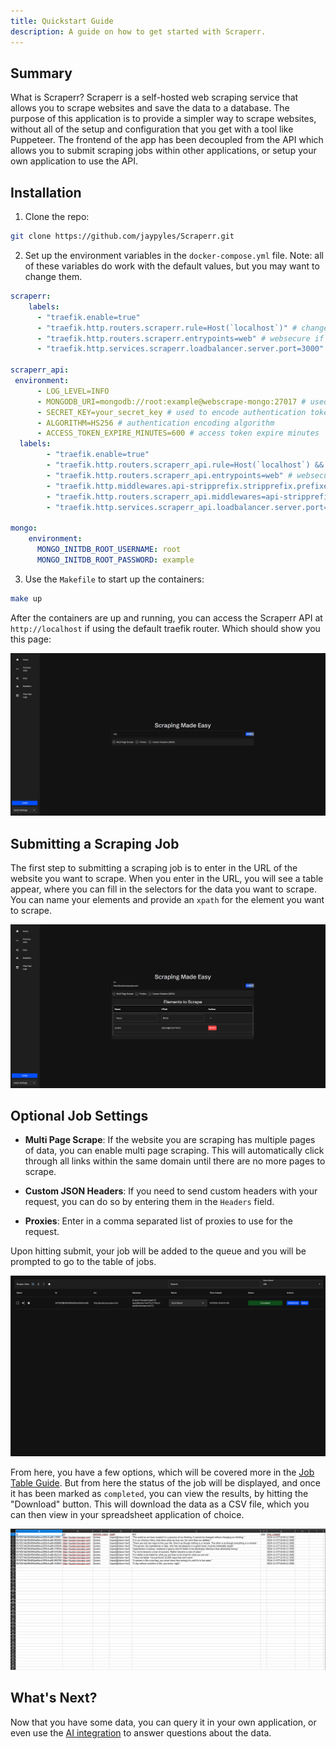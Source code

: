 ```yaml
---
title: Quickstart Guide
description: A guide on how to get started with Scraperr.
---
```


## Summary

What is Scraperr? Scraperr is a self-hosted web scraping service that allows you to scrape websites and save the data to a database. The purpose of this application is to provide a simpler way to scrape websites, without all of the setup and configuration that you get with a tool like Puppeteer. The frontend of the app has been decoupled from the API which allows you to submit scraping jobs within other applications, or setup your own application to use the API.


## Installation

1. Clone the repo:

```bash
git clone https://github.com/jaypyles/Scraperr.git
```

2. Set up the environment variables in the `docker-compose.yml` file. Note: all of these variables do work with the default values, but you may want to change them.

```yaml
scraperr:
    labels:
      - "traefik.enable=true"
      - "traefik.http.routers.scraperr.rule=Host(`localhost`)" # change this to your domain, if not running on localhost
      - "traefik.http.routers.scraperr.entrypoints=web" # websecure if using https
      - "traefik.http.services.scraperr.loadbalancer.server.port=3000"

scraperr_api:
 environment:
      - LOG_LEVEL=INFO
      - MONGODB_URI=mongodb://root:example@webscrape-mongo:27017 # used to access MongoDB
      - SECRET_KEY=your_secret_key # used to encode authentication tokens (can be a random string)
      - ALGORITHM=HS256 # authentication encoding algorithm
      - ACCESS_TOKEN_EXPIRE_MINUTES=600 # access token expire minutes
  labels:
        - "traefik.enable=true"
        - "traefik.http.routers.scraperr_api.rule=Host(`localhost`) && PathPrefix(`/api`)" # change this to your domain, if not running on localhost
        - "traefik.http.routers.scraperr_api.entrypoints=web" # websecure if using https
        - "traefik.http.middlewares.api-stripprefix.stripprefix.prefixes=/api"
        - "traefik.http.routers.scraperr_api.middlewares=api-stripprefix"
        - "traefik.http.services.scraperr_api.loadbalancer.server.port=8000"

mongo:
    environment:
      MONGO_INITDB_ROOT_USERNAME: root
      MONGO_INITDB_ROOT_PASSWORD: example
```

3. Use the `Makefile` to start up the containers:

```bash
make up
```

After the containers are up and running, you can access the Scraperr API at `http://localhost` if using the default traefik router. Which should show you this page:

![Scraperr API](../../../assets/images/front-page.png)

## Submitting a Scraping Job

The first step to submitting a scraping job is to enter in the URL of the website you want to scrape. When you enter in the URL, you will see a table appear, where you can fill in the selectors for the data you want to scrape. You can name your elements and provide an `xpath` for the element you want to scrape.

![Scraping Job](../../../assets/images/scrape-job.png)

## Optional Job Settings

- **Multi Page Scrape**: If the website you are scraping has multiple pages of data, you can enable multi page scraping. This will automatically click through all links within the same domain until there are no more pages to scrape.

- **Custom JSON Headers**: If you need to send custom headers with your request, you can do so by entering them in the `Headers` field.

- **Proxies**: Enter in a comma separated list of proxies to use for the request.

Upon hitting submit, your job will be added to the queue and you will be prompted to go to the table of jobs.

![Table of Jobs](../../../assets/images/jobs.png)

From here, you have a few options, which will be covered more in the [Job Table Guide](/guides/job-table). But from here the status of the job will be displayed, and once it has been marked as `completed`, you can view the results, by hitting the "Download" button. This will download the data as a CSV file, which you can then view in your spreadsheet application of choice.

![Download Results](../../../assets/images/download-results.png)

## What's Next?

Now that you have some data, you can query it in your own application, or even use the [AI integration](/guides/ai) to answer questions about the data.


